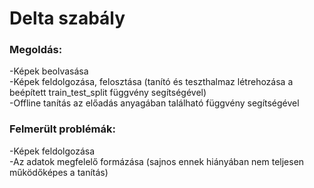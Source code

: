 # Delta szabály

### Megoldás:
-Képek beolvasása  
-Képek feldolgozása, felosztása (tanító és teszthalmaz létrehozása a beépített train_test_split függvény segítségével)  
-Offline tanítás az előadás anyagában található függvény segítségével

### Felmerült problémák:
-Képek feldolgozása  
-Az adatok megfelelő formázása (sajnos ennek hiányában nem teljesen működőképes a tanítás)
